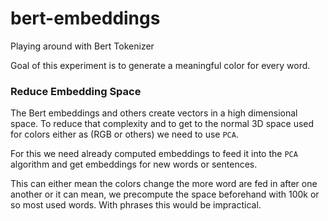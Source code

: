 # bert-embeddings
Playing around with Bert Tokenizer

Goal of this experiment is to generate a meaningful color for every word.

### Reduce Embedding Space

The Bert embeddings and others create vectors in a high dimensional space.
To reduce that complexity and to get to the normal 3D space used for colors
either as (RGB or others) we need to use `PCA`.

For this we need already computed embeddings to feed it into the `PCA`
algorithm and get embeddings for new words or sentences.

This can either mean the colors change the more word are fed in after
one another or it can mean, we precompute the space beforehand
with 100k or so most used words. With phrases this would be impractical.
